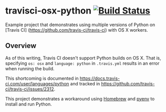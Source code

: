 # travisci-osx-python [![Build Status](https://travis-ci.org/msmolens/travisci-osx-python.svg?branch=master)](https://travis-ci.org/msmolens/travisci-osx-python)

Example project that demonstrates using multiple versions of Python on [Travis
CI] (https://github.com/travis-ci/travis-ci) with OS X workers.

## Overview

As of this writing, Travis CI doesn't support Python builds on OS X. That is,
specifying `os: osx` and `language: python` in `.travis.yml` results in an error
when running the build.

This shortcoming is documented in
https://docs.travis-ci.com/user/languages/python and tracked in
https://github.com/travis-ci/travis-ci/issues/2312.

This project demonstrates a workaround using [Homebrew](http://brew.sh/) and
[pyenv](https://github.com/yyuu/pyenv) to install and run Python.
